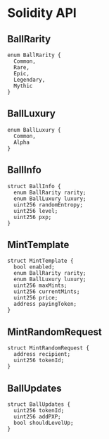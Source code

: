 # Solidity API

## BallRarity

```solidity
enum BallRarity {
  Common,
  Rare,
  Epic,
  Legendary,
  Mythic
}
```

## BallLuxury

```solidity
enum BallLuxury {
  Common,
  Alpha
}
```

## BallInfo

```solidity
struct BallInfo {
  enum BallRarity rarity;
  enum BallLuxury luxury;
  uint256 randomEntropy;
  uint256 level;
  uint256 pxp;
}
```

## MintTemplate

```solidity
struct MintTemplate {
  bool enabled;
  enum BallRarity rarity;
  enum BallLuxury luxury;
  uint256 maxMints;
  uint256 currentMints;
  uint256 price;
  address payingToken;
}
```

## MintRandomRequest

```solidity
struct MintRandomRequest {
  address recipient;
  uint256 tokenId;
}
```

## BallUpdates

```solidity
struct BallUpdates {
  uint256 tokenId;
  uint256 addPXP;
  bool shouldLevelUp;
}
```

